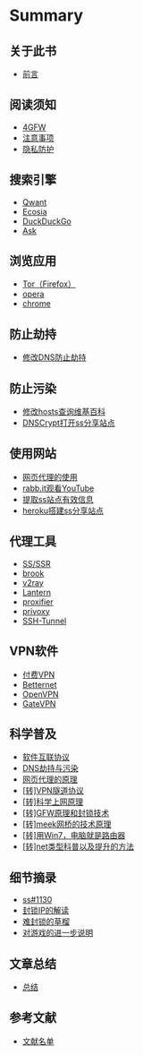 # Summary

## 关于此书

* [前言](README.md)

## 阅读须知

* [4GFW](notice/4gfw.md)
* [注意事项](notice/warnning.md)
* [隐私防护](notice/reg-nsfw.md)

## 搜索引擎

* [Qwant](search-tool/qwant.md)
* [Ecosia](search-tool/ecosia.md)
* [DuckDuckGo](search-tool/duckduckgo.md)
* [Ask](search-tool/ask.md)

## 浏览应用

* [Tor（Firefox）](browser/tor-firefox.md)
* [opera](browser/opera.md)
* [chrome](browser/chrome.md)

## 防止劫持

* [修改DNS防止劫持](no-dns-hijacking/dns.md)

## 防止污染

* [修改hosts查询维基百科](no-dns-spoofing/hosts.md)
* [DNSCrypt打开ss分享站点](no-dns-spoofing/dnscrypt.md)

## 使用网站

* [网页代理的使用](how-used-web/web-proxy.md)
* [rabb.it观看YouTube](how-used-web/rabb.md)
* [提取ss站点有效信息](how-used-web/for-ss.md)
* [heroku搭建ss分享站点](how-used-web/heroku-deploy.md)

## 代理工具

* [SS/SSR](proxy-tool/ss-ssr.md)
* [brook](proxy-tool/brook.md)
* [v2ray](proxy-tool/v2ray.md)
* [Lantern](proxy-tool/lantern.md)
* [proxifier](proxy-tool/proxifier.md)
* [privoxy](proxy-tool/privoxy.md)
* [SSH-Tunnel](proxy-tool/SSH-Tunnel.md)

## VPN软件

* [付费VPN](vpn-soft/pay-vpn.md)
* [Betternet](vpn-soft/betternet.md)
* [OpenVPN](vpn-soft/openvpn.md)
* [GateVPN](vpn-soft/gatevpn.md)

## 科学普及

* [软件互联协议](abc/connection.md)
* [DNS劫持与污染](abc/4dns.md)
* [网页代理的原理](abc/web-proxy-x.md)
* [[转]VPN隧道协议](abc/4vpn.md)
* [[转]科学上网原理](abc/1190000011485579.md)
* [[转]GFW原理和封锁技术](abc/gfw.md)
* [[转]meek网桥的技术原理](abc/meek.md)
* [[转]用Win7，电脑就是路由器](abc/win7-wifi.md)
* [[转]net类型科普以及提升的方法](abc/4nat.md)

## 细节摘录

* [ss#1130](extract/ss1130.md)
* [封锁IP的解读](extract/block-ip.md)
* [难封锁的草榴](extract/caoliu.md)
* [对游戏的进一步说明](extract/game.md)

## 文章总结

* [总结](summarize.md)

## 参考文献

* [文献名单](reference/literature.md)


